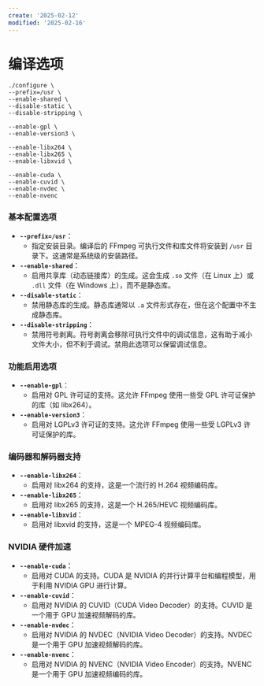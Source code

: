 ```yaml
---
create: '2025-02-12'
modified: '2025-02-16'
---
```


# 编译选项

```shell
./configure \
--prefix=/usr \
--enable-shared \
--disable-static \
--disable-stripping \

--enable-gpl \
--enable-version3 \

--enable-libx264 \
--enable-libx265 \
--enable-libxvid \

--enable-cuda \
--enable-cuvid \
--enable-nvdec \
--enable-nvenc 
```

### 基本配置选项

- **`--prefix=/usr`**：
  - 指定安装目录。编译后的 FFmpeg 可执行文件和库文件将安装到 `/usr` 目录下。这通常是系统级的安装路径。
- **`--enable-shared`**：
  - 启用共享库（动态链接库）的生成。这会生成 `.so` 文件（在 Linux 上）或 `.dll` 文件（在 Windows 上），而不是静态库。
- **`--disable-static`**：
  - 禁用静态库的生成。静态库通常以 `.a` 文件形式存在，但在这个配置中不生成静态库。
- **`--disable-stripping`**：
  - 禁用符号剥离。符号剥离会移除可执行文件中的调试信息，这有助于减小文件大小，但不利于调试。禁用此选项可以保留调试信息。

### 功能启用选项

- **`--enable-gpl`**：
  - 启用对 GPL 许可证的支持。这允许 FFmpeg 使用一些受 GPL 许可证保护的库（如 libx264）。
- **`--enable-version3`**：
  - 启用对 LGPLv3 许可证的支持。这允许 FFmpeg 使用一些受 LGPLv3 许可证保护的库。

### 编码器和解码器支持

- **`--enable-libx264`**：
  - 启用对 libx264 的支持，这是一个流行的 H.264 视频编码库。
- **`--enable-libx265`**：
  - 启用对 libx265 的支持，这是一个 H.265/HEVC 视频编码库。
- **`--enable-libxvid`**：
  - 启用对 libxvid 的支持，这是一个 MPEG-4 视频编码库。

### NVIDIA 硬件加速

- **`--enable-cuda`**：
  - 启用对 CUDA 的支持。CUDA 是 NVIDIA 的并行计算平台和编程模型，用于利用 NVIDIA GPU 进行计算。
- **`--enable-cuvid`**：
  - 启用对 NVIDIA 的 CUVID（CUDA Video Decoder）的支持。CUVID 是一个用于 GPU 加速视频解码的库。
- **`--enable-nvdec`**：
  - 启用对 NVIDIA 的 NVDEC（NVIDIA Video Decoder）的支持。NVDEC 是一个用于 GPU 加速视频解码的库。
- **`--enable-nvenc`**：
  - 启用对 NVIDIA 的 NVENC（NVIDIA Video Encoder）的支持。NVENC 是一个用于 GPU 加速视频编码的库。